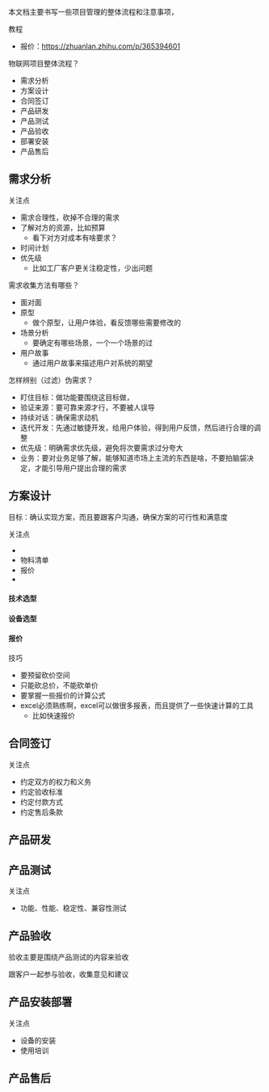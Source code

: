本文档主要书写一些项目管理的整体流程和注意事项，

教程

- 报价：https://zhuanlan.zhihu.com/p/365394601



物联网项目整体流程？

- 需求分析
- 方案设计
- 合同签订
- 产品研发
- 产品测试
- 产品验收
- 部署安装
- 产品售后



## 需求分析

关注点

- 需求合理性，砍掉不合理的需求
- 了解对方的资源，比如预算
  - 看下对方对成本有啥要求？
- 时间计划
- 优先级
  - 比如工厂客户更关注稳定性，少出问题




需求收集方法有哪些？

- 面对面
- 原型
  - 做个原型，让用户体验，看反馈哪些需要修改的
- 场景分析
  - 要确定有哪些场景，一个一个场景的过
- 用户故事
  - 通过用户故事来描述用户对系统的期望



怎样辨别（过滤）伪需求？

- 盯住目标：做功能要围绕这目标做，
- 验证来源：要可靠来源才行，不要被人误导
- 持续对话：确保需求动机
- 迭代开发：先通过敏捷开发，给用户体验，得到用户反馈，然后进行合理的调整
- 优先级：明确需求优先级，避免将次要需求过分夸大
- 业务：要对业务足够了解，能够知道市场上主流的东西是啥，不要拍脑袋决定，才能引导用户提出合理的需求





## 方案设计

目标：确认实现方案，而且要跟客户沟通，确保方案的可行性和满意度

关注点

- 
- 物料清单
- 报价
- 



#### 技术选型

#### 设备选型

#### 报价

技巧

- 要预留砍价空间
- 只能砍总价，不能砍单价
- 要掌握一些报价的计算公式
- excel必须熟练啊，excel可以做很多报表，而且提供了一些快速计算的工具
  - 比如快速报价



## 合同签订

关注点

- 约定双方的权力和义务
- 约定验收标准
- 约定付款方式
- 约定售后条款



## 产品研发





## 产品测试

关注点

- 功能、性能、稳定性、兼容性测试



## 产品验收

验收主要是围绕产品测试的内容来验收

跟客户一起参与验收，收集意见和建议



## 产品安装部署

关注点

- 设备的安装
- 使用培训



## 产品售后



